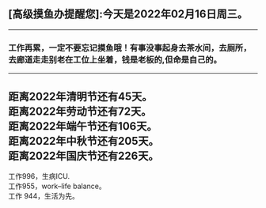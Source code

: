 ## [高级摸鱼办提醒您]:今天是2022年02月16日周三。
---
### 工作再累，一定不要忘记摸鱼哦！有事没事起身去茶水间，去厕所，去廊道走走别老在工位上坐着，钱是老板的,但命是自己的。
---
距离2022年清明节还有45天。  
距离2022年劳动节还有72天。  
距离2022年端午节还有106天。  
距离2022年中秋节还有205天。  
距离2022年国庆节还有226天。  
---
工作996，生病ICU.  
工作955，work–life balance。  
工作 944，生活为先。